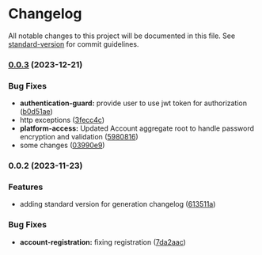 # Changelog

All notable changes to this project will be documented in this file. See [standard-version](https://github.com/conventional-changelog/standard-version) for commit guidelines.

### [0.0.3](https://github.com/dzikibeduin/dog-go/compare/v0.0.2...v0.0.3) (2023-12-21)


### Bug Fixes

* **authentication-guard:** provide user to use jwt token for authorization ([b0d51ae](https://github.com/dzikibeduin/dog-go/commit/b0d51aefdebddaf930d7843688d5593e53062465))
* http exceptions ([3fecc4c](https://github.com/dzikibeduin/dog-go/commit/3fecc4cf47ad760290937c4e386c5236a0aeefa5))
* **platform-access:** Updated Account aggregate root to handle password encryption and validation ([5980816](https://github.com/dzikibeduin/dog-go/commit/5980816945db7a31cd2d5538ca172870ea078ab2))
* some changes ([03990e9](https://github.com/dzikibeduin/dog-go/commit/03990e90425b1a2c48bddff41153c78c5d9bfb0f))

### 0.0.2 (2023-11-23)


### Features

* adding standard version for generation changelog ([613511a](https://github.com/dzikibeduin/dog-go/commit/613511aeac8ed50e9fa224b1ebdce86bac811328))


### Bug Fixes

* **account-registration:** fixing registration ([7da2aac](https://github.com/dzikibeduin/dog-go/commit/7da2aacf2918688d10bfd8f343ffb548d3f39e02))
